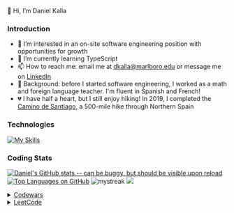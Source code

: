 👋 Hi, I’m Daniel Kalla

### Introduction

- 👀 I’m interested in an on-site software engineering position with opportunities for growth
- 📖 I’m currently learning TypeScript
- 📫 How to reach me: email me at dkalla@marlboro.edu or message me on [LinkedIn](www.linkedin.com/in/daniel-kalla)
- 🍎 Background: before I started software engineering, I worked as a math and foreign language teacher.  I'm fluent in Spanish and French!
- 💔 I have half a heart, but I still enjoy hiking!  In 2019, I completed the [Camino de Santiago](https://www.responsiblevacation.com/ImagesClient/dtg-nc9430-caminoDeSantiago-FrenchWay-route-map.jpg), a 500-mile hike through Northern Spain
<!-- - 💞️ I’m looking to collaborate on ... -->


### Technologies

<!-- [![My Skills](https://skills.thijs.gg/icons?i=js,react,redux,mongodb,express,nodejs,d3,ruby,rails,py,html,css,sqlite,r&perline=7)](https://skills.thijs.gg) -->

[![My Skills](https://skills.thijs.gg/icons?i=js,react,redux,mongodb,express,nodejs,d3,ruby,rails,py,html,css,sass,webpack,vscode,git,sqlite,postgres,r,latex&perline=10)](https://skills.thijs.gg)

<!-- ### Projects
<details open>
  [![Readme Card](https://github-readme-stats.vercel.app/api/pin/?username=dtkalla&repo=WaterBnB)](https://github.com/anuraghazra/github-readme-stats)
  [![Readme Card](https://github-readme-stats.vercel.app/api/pin/?username=dtkalla&repo=-readme-stats)](https://github.com/anuraghazra/github-readme-stats)
  [![Readme Card](https://github-readme-stats.vercel.app/api/pin/?username=dtkalla&repo=github-readme-stats)](https://github.com/anuraghazra/github-readme-stats)
</details> -->


### Coding Stats
[![Daniel's GitHub stats -- can be buggy, but should be visible upon reload](https://github-readme-stats-dtkalla.vercel.app/api?username=dtkalla&count_private=true&show_icons=true&theme=transparent)](https://github.com/dtkalla/github-readme-stats)
[![Top Languages on GitHub](https://github-readme-stats-dtkalla.vercel.app/api/top-langs/?username=dtkalla&layout=compact&langs_count=6&exclude_repo=portfolio-site)](https://github.com/dtkalla/github-readme-stats)
<img src="https://github-readme-streak-stats.herokuapp.com/?user=dtkalla&theme=tokyonight" alt="mystreak"/>
<img src="https://github-profile-trophy.vercel.app/?username=dtkalla&theme=juicyfresh&no-bg=true&rank=-C" />


<!-- [![Daniel's wakatime stats](https://github-readme-stats.vercel.app/api/wakatime?username=@dtkalla&layout=compact&langs_count=6&custom_title=Wakatime%20Stats%20(Past%20Seven%20Days))](https://github.com/anuraghazra/github-readme-stats) -->
  
<details><summary><a href='https://www.codewars.com/users/dkalla'>Codewars</a></summary>
  
![Daniel's Codewars stats -- 3 kyu, 1558 honor, top languages: Ruby, Python, JavaScript](https://github.r2v.ch/codewars?user=dkalla&top_languages=true)

</details>


<details><summary><a href='https://leetcode.com/dtkalla/'>LeetCode</a></summary>
  
[![Daniel's LeetCode stats](https://leetcode-stats-six.vercel.app/api?username=dtkalla)](https://github.com/madushadhanushka/github-readme)

<img src="https://leetcode-badge-showcase.vercel.app/api?username=dtkalla" alt="LeetCode Badges"/>
  
</details>
 




<!---
dtkalla/dtkalla is a ✨ special ✨ repository because its `README.md` (this file) appears on your GitHub profile.
You can click the Preview link to take a look at your changes.
--->
